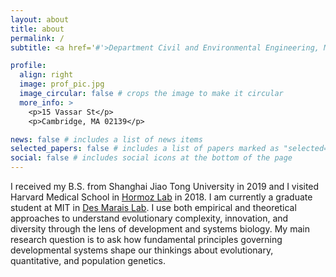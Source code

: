 ```yaml
---
layout: about
title: about
permalink: /
subtitle: <a href='#'>Department Civil and Environmental Engineering, MIT</a>.

profile:
  align: right
  image: prof_pic.jpg
  image_circular: false # crops the image to make it circular
  more_info: >
    <p>15 Vassar St</p>
    <p>Cambridge, MA 02139</p>

news: false # includes a list of news items
selected_papers: false # includes a list of papers marked as "selected={true}"
social: false # includes social icons at the bottom of the page
---
```


I received my B.S. from Shanghai Jiao Tong University in 2019 and I visited Harvard Medical School in [Hormoz Lab](https://hormoz.dfci.harvard.edu/) in 2018. I am currently a graduate student at MIT in [Des Marais Lab](https://sites.google.com/mit.edu/des-marais-group/home). I use both empirical and theoretical approaches to understand evolutionary complexity, innovation, and diversity through the lens of development and systems biology. My main research question is to ask how fundamental principles governing developmental systems shape our thinkings about evolutionary, quantitative, and population genetics.

